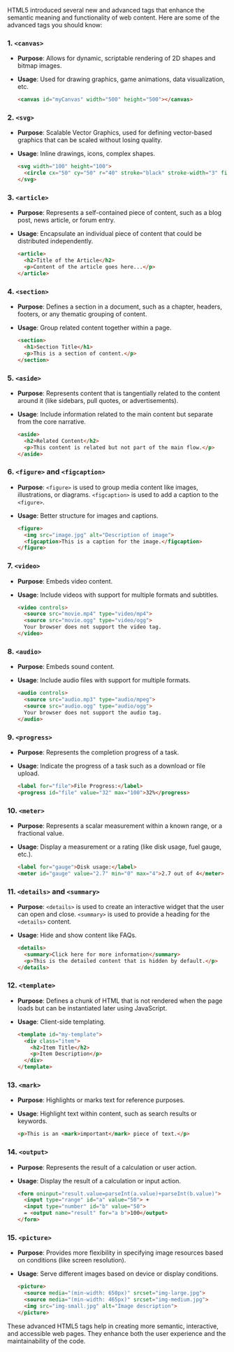 HTML5 introduced several new and advanced tags that enhance the semantic meaning and functionality of web content. Here are some of the advanced tags you should know:

### **1. `<canvas>`**
- **Purpose**: Allows for dynamic, scriptable rendering of 2D shapes and bitmap images.
- **Usage**: Used for drawing graphics, game animations, data visualization, etc.

  ```html
  <canvas id="myCanvas" width="500" height="500"></canvas>
  ```

### **2. `<svg>`**
- **Purpose**: Scalable Vector Graphics, used for defining vector-based graphics that can be scaled without losing quality.
- **Usage**: Inline drawings, icons, complex shapes.

  ```html
  <svg width="100" height="100">
    <circle cx="50" cy="50" r="40" stroke="black" stroke-width="3" fill="red" />
  </svg>
  ```

### **3. `<article>`**
- **Purpose**: Represents a self-contained piece of content, such as a blog post, news article, or forum entry.
- **Usage**: Encapsulate an individual piece of content that could be distributed independently.

  ```html
  <article>
    <h2>Title of the Article</h2>
    <p>Content of the article goes here...</p>
  </article>
  ```

### **4. `<section>`**
- **Purpose**: Defines a section in a document, such as a chapter, headers, footers, or any thematic grouping of content.
- **Usage**: Group related content together within a page.

  ```html
  <section>
    <h1>Section Title</h1>
    <p>This is a section of content.</p>
  </section>
  ```

### **5. `<aside>`**
- **Purpose**: Represents content that is tangentially related to the content around it (like sidebars, pull quotes, or advertisements).
- **Usage**: Include information related to the main content but separate from the core narrative.

  ```html
  <aside>
    <h2>Related Content</h2>
    <p>This content is related but not part of the main flow.</p>
  </aside>
  ```

### **6. `<figure>` and `<figcaption>`**
- **Purpose**: `<figure>` is used to group media content like images, illustrations, or diagrams. `<figcaption>` is used to add a caption to the `<figure>`.
- **Usage**: Better structure for images and captions.

  ```html
  <figure>
    <img src="image.jpg" alt="Description of image">
    <figcaption>This is a caption for the image.</figcaption>
  </figure>
  ```

### **7. `<video>`**
- **Purpose**: Embeds video content.
- **Usage**: Include videos with support for multiple formats and subtitles.

  ```html
  <video controls>
    <source src="movie.mp4" type="video/mp4">
    <source src="movie.ogg" type="video/ogg">
    Your browser does not support the video tag.
  </video>
  ```

### **8. `<audio>`**
- **Purpose**: Embeds sound content.
- **Usage**: Include audio files with support for multiple formats.

  ```html
  <audio controls>
    <source src="audio.mp3" type="audio/mpeg">
    <source src="audio.ogg" type="audio/ogg">
    Your browser does not support the audio tag.
  </audio>
  ```

### **9. `<progress>`**
- **Purpose**: Represents the completion progress of a task.
- **Usage**: Indicate the progress of a task such as a download or file upload.

  ```html
  <label for="file">File Progress:</label>
  <progress id="file" value="32" max="100">32%</progress>
  ```

### **10. `<meter>`**
- **Purpose**: Represents a scalar measurement within a known range, or a fractional value.
- **Usage**: Display a measurement or a rating (like disk usage, fuel gauge, etc.).

  ```html
  <label for="gauge">Disk usage:</label>
  <meter id="gauge" value="2.7" min="0" max="4">2.7 out of 4</meter>
  ```

### **11. `<details>` and `<summary>`**
- **Purpose**: `<details>` is used to create an interactive widget that the user can open and close. `<summary>` is used to provide a heading for the `<details>` content.
- **Usage**: Hide and show content like FAQs.

  ```html
  <details>
    <summary>Click here for more information</summary>
    <p>This is the detailed content that is hidden by default.</p>
  </details>
  ```

### **12. `<template>`**
- **Purpose**: Defines a chunk of HTML that is not rendered when the page loads but can be instantiated later using JavaScript.
- **Usage**: Client-side templating.

  ```html
  <template id="my-template">
    <div class="item">
      <h2>Item Title</h2>
      <p>Item Description</p>
    </div>
  </template>
  ```

### **13. `<mark>`**
- **Purpose**: Highlights or marks text for reference purposes.
- **Usage**: Highlight text within content, such as search results or keywords.

  ```html
  <p>This is an <mark>important</mark> piece of text.</p>
  ```

### **14. `<output>`**
- **Purpose**: Represents the result of a calculation or user action.
- **Usage**: Display the result of a calculation or input action.

  ```html
  <form oninput="result.value=parseInt(a.value)+parseInt(b.value)">
    <input type="range" id="a" value="50"> +
    <input type="number" id="b" value="50">
    = <output name="result" for="a b">100</output>
  </form>
  ```

### **15. `<picture>`**
- **Purpose**: Provides more flexibility in specifying image resources based on conditions (like screen resolution).
- **Usage**: Serve different images based on device or display conditions.

  ```html
  <picture>
    <source media="(min-width: 650px)" srcset="img-large.jpg">
    <source media="(min-width: 465px)" srcset="img-medium.jpg">
    <img src="img-small.jpg" alt="Image description">
  </picture>
  ```

These advanced HTML5 tags help in creating more semantic, interactive, and accessible web pages. They enhance both the user experience and the maintainability of the code.